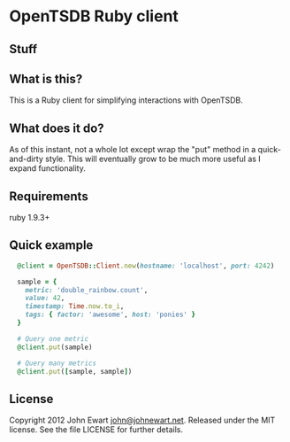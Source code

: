# OpenTSDB Ruby client

## Stuff

## What is this?

This is a Ruby client for simplifying interactions with OpenTSDB.

## What does it do?

As of this instant, not a whole lot except wrap the "put" method in a
quick-and-dirty style. This will eventually grow to be much more useful
as I expand functionality.

## Requirements

ruby 1.9.3+

## Quick example

```ruby
  @client = OpenTSDB::Client.new(hostname: 'localhost', port: 4242)

  sample = {
    metric: 'double_rainbow.count',
    value: 42,
    timestamp: Time.now.to_i,
    tags: { factor: 'awesome', host: 'ponies' }
  }

  # Query one metric
  @client.put(sample)

  # Query many metrics
  @client.put([sample, sample])
```

## License

Copyright 2012 John Ewart <john@johnewart.net>. Released under the MIT license. See the file LICENSE for further details.
